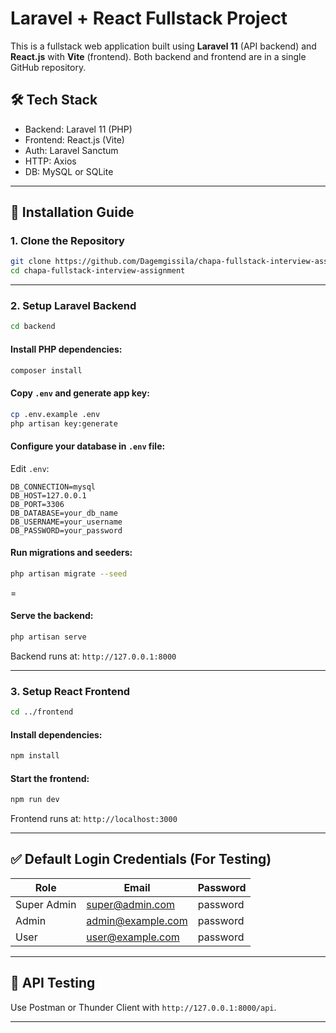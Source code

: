 # Laravel + React Fullstack Project

This is a fullstack web application built using **Laravel 11** (API backend) and **React.js** with **Vite** (frontend). Both backend and frontend are in a single GitHub repository.

## 🛠 Tech Stack

- Backend: Laravel 11 (PHP)
- Frontend: React.js (Vite)
- Auth: Laravel Sanctum
- HTTP: Axios
- DB: MySQL or SQLite

---

## 🚀 Installation Guide

### 1. Clone the Repository

```bash
git clone https://github.com/Dagemgissila/chapa-fullstack-interview-assignment.git
cd chapa-fullstack-interview-assignment
```

---

### 2. Setup Laravel Backend

```bash
cd backend
```

#### Install PHP dependencies:

```bash
composer install
```

#### Copy `.env` and generate app key:

```bash
cp .env.example .env
php artisan key:generate
```

#### Configure your database in `.env` file:

Edit `.env`:

```env
DB_CONNECTION=mysql
DB_HOST=127.0.0.1
DB_PORT=3306
DB_DATABASE=your_db_name
DB_USERNAME=your_username
DB_PASSWORD=your_password
```

#### Run migrations and seeders:

```bash
php artisan migrate --seed
```

=
#### Serve the backend:

```bash
php artisan serve
```

Backend runs at: `http://127.0.0.1:8000`

---

### 3. Setup React Frontend

```bash
cd ../frontend
```

#### Install dependencies:

```bash
npm install
```

#### Start the frontend:

```bash
npm run dev
```

Frontend runs at: `http://localhost:3000`

---

## ✅ Default Login Credentials (For Testing)

| Role        | Email                | Password  |
|-------------|----------------------|-----------|
| Super Admin | super@admin.com      | password  |
| Admin       | admin@example.com    | password  |
| User        | user@example.com     | password  |

---

## 📄 API Testing

Use Postman or Thunder Client with `http://127.0.0.1:8000/api`.

---
